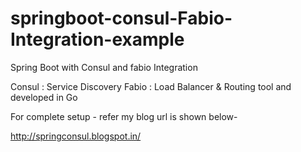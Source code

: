 # springboot-consul-Fabio-Integration-example
Spring Boot with Consul and fabio  Integration 

Consul : Service Discovery 
Fabio : Load Balancer & Routing tool and developed in Go

For complete setup - refer my blog url is shown below-

http://springconsul.blogspot.in/



